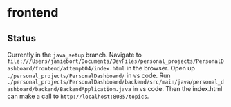 # frontend

## Status
Currently in the `java_setup` branch.
Navigate to `file:///Users/jamiebort/Documents/DevFiles/personal_projects/PersonalDashboard/frontend/attempt04/index.html` in the browser.
Open up `./personal_projects/PersonalDashboard/` in vs code.
Run `./personal_projects/PersonalDashboard/backend/src/main/java/personal_dashboard/backend/BackendApplication.java` in vs code.
Then the index.html can make a call to `http://localhost:8085/topics`.
